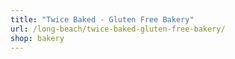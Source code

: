 ```yaml
---
title: "Twice Baked - Gluten Free Bakery"
url: /long-beach/twice-baked-gluten-free-bakery/
shop: bakery
---
```

